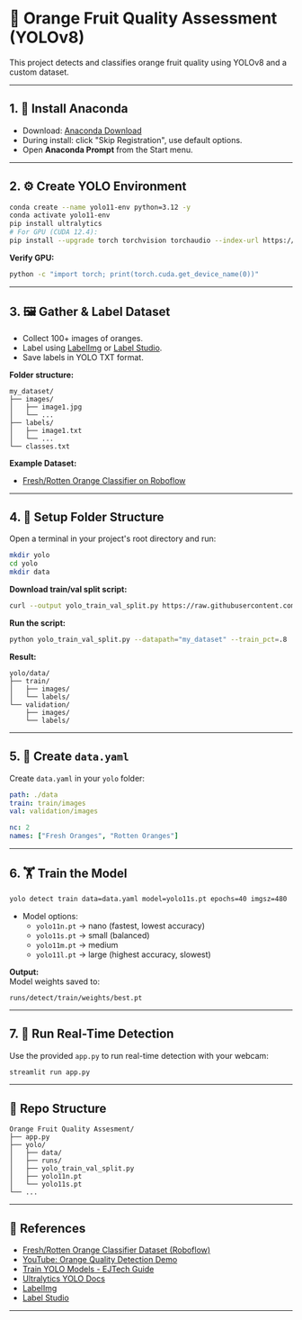 # 🍊 Orange Fruit Quality Assessment (YOLOv8)

This project detects and classifies orange fruit quality using YOLOv8 and a custom dataset.

---

## 1. 🧪 Install Anaconda

- Download: [Anaconda Download](https://anaconda.com/download)
- During install: click "Skip Registration", use default options.
- Open **Anaconda Prompt** from the Start menu.

---

## 2. ⚙️ Create YOLO Environment

```bash
conda create --name yolo11-env python=3.12 -y
conda activate yolo11-env
pip install ultralytics
# For GPU (CUDA 12.4):
pip install --upgrade torch torchvision torchaudio --index-url https://download.pytorch.org/whl/cu124
```

**Verify GPU:**
```bash
python -c "import torch; print(torch.cuda.get_device_name(0))"
```

---

## 3. 🖼 Gather & Label Dataset

- Collect 100+ images of oranges.
- Label using [LabelImg](https://github.com/tzutalin/labelImg) or [Label Studio](https://labelstud.io/).
- Save labels in YOLO TXT format.

**Folder structure:**
```
my_dataset/
├── images/
│   ├── image1.jpg
│   └── ...
├── labels/
│   ├── image1.txt
│   └── ...
└── classes.txt
```
**Example Dataset:**  
- [Fresh/Rotten Orange Classifier on Roboflow](https://universe.roboflow.com/neha-chandekar-yxsnl/fresh-rotten-orange-classifier/)

---

## 4. 📁 Setup Folder Structure

Open a terminal in your project's root directory and run:

```bash
mkdir yolo
cd yolo
mkdir data
```

**Download train/val split script:**
```bash
curl --output yolo_train_val_split.py https://raw.githubusercontent.com/EdjeElectronics/Train-and-Deploy-YOLO-Models/refs/heads/main/utils/train_val_split.py
```

**Run the script:**
```bash
python yolo_train_val_split.py --datapath="my_dataset" --train_pct=.8
```

**Result:**
```
yolo/data/
├── train/
│   ├── images/
│   └── labels/
└── validation/
    ├── images/
    └── labels/
```

---

## 5. 📝 Create `data.yaml`

Create `data.yaml` in your `yolo` folder:

```yaml
path: ./data
train: train/images
val: validation/images

nc: 2
names: ["Fresh Oranges", "Rotten Oranges"]
```

---

## 6. 🏋️ Train the Model

```bash
yolo detect train data=data.yaml model=yolo11s.pt epochs=40 imgsz=480
```

- Model options:  
  - `yolo11n.pt` → nano (fastest, lowest accuracy)  
  - `yolo11s.pt` → small (balanced)  
  - `yolo11m.pt` → medium  
  - `yolo11l.pt` → large (highest accuracy, slowest)

**Output:**  
Model weights saved to:  
```
runs/detect/train/weights/best.pt
```

---

## 7. 🚀 Run Real-Time Detection

Use the provided `app.py` to run real-time detection with your webcam:

```bash
streamlit run app.py
```

---

## 📂 Repo Structure

```
Orange Fruit Quality Assesment/
├── app.py
├── yolo/
│   ├── data/
│   ├── runs/
│   ├── yolo_train_val_split.py
│   ├── yolo11n.pt
│   └── yolo11s.pt
└── ...
```

---

## 📌 References

- [Fresh/Rotten Orange Classifier Dataset (Roboflow)](https://universe.roboflow.com/neha-chandekar-yxsnl/fresh-rotten-orange-classifier/)
- [YouTube: Orange Quality Detection Demo](https://www.youtube.com/watch?v=r0RspiLG260)
- [Train YOLO Models - EJTech Guide](https://www.ejtech.io/learn/train-yolo-models)
- [Ultralytics YOLO Docs](https://docs.ultralytics.com/)
- [LabelImg](https://github.com/tzutalin/labelImg)
- [Label Studio](https://labelstud.io/)

---
